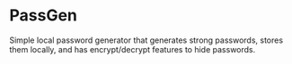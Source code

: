 # PassGen
Simple  local password generator that generates strong passwords, stores them locally, and has encrypt/decrypt features to hide passwords.
